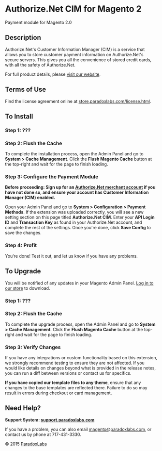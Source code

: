 # Authorize.Net CIM for Magento 2
Payment module for Magento 2.0

## Description

Authorize.Net's Customer Information Manager (CIM) is a service that allows you to store customer payment information on Authorize.Net's secure servers. This gives you all the convenience of stored credit cards, with all the safety of Authorize.Net.

For full product details, please [visit our website](http://store.paradoxlabs.com).


## Terms of Use

Find the license agreement online at [store.paradoxlabs.com/license.html](http://store.paradoxlabs.com/license.html).


## To Install

### Step 1: ???

### Step 2: Flush the Cache

To complete the installation process, open the Admin Panel and go to **System > Cache Management**. Click the **Flush Magento Cache** button at the top-right and wait for the page to finish loading.

### Step 3: Configure the Payment Module

**Before proceeding: Sign up for an [Authorize.Net merchant account](https://ems.authorize.net/oap/home.aspx?SalesRepID=98&ResellerID=24716) if you have not done so, and ensure your account has Customer Information Manager (CIM) enabled.**

Open your Admin Panel and go to **System > Configuration > Payment Methods**. If the extension was uploaded correctly, you will see a new setting section on this page titled **Authorize.Net CIM**. Enter your **API Login ID** and **Transaction Key** as found in your Authorize.Net account, and complete the rest of the settings. Once you're done, click **Save Config** to save the changes.

### Step 4: Profit

You're done! Test it out, and let us know if you have any problems.


## To Upgrade

You will be notified of any updates in your Magento Admin Panel. [Log in to our store](https://store.paradoxlabs.com/downloadable/customer/products/) to download.

### Step 1: ???

### Step 2: Flush the Cache

To complete the upgrade process, open the Admin Panel and go to **System > Cache Management**. Click the **Flush Magento Cache** button at the top-right and wait for the page to finish loading.

### Step 3: Verify Changes

If you have any integrations or custom functionality based on this extension, we strongly recommend testing to ensure they are not affected. If you would like details on changes beyond what is provided in the release notes, you can run a diff between versions or contact us for specifics.

**If you have copied our template files to any theme**, ensure that any changes to the base templates are reflected there. Failure to do so may result in errors during checkout or card management.


## Need Help?

**Support System: [support.paradoxlabs.com](http://support.paradoxlabs.com)**

If you have a problem, you can also email [magento@paradoxlabs.com](mailto:magento@paradoxlabs.com), or contact us by phone at 717-431-3330.


© 2015 [ParadoxLabs](http://www.paradoxlabs.com)